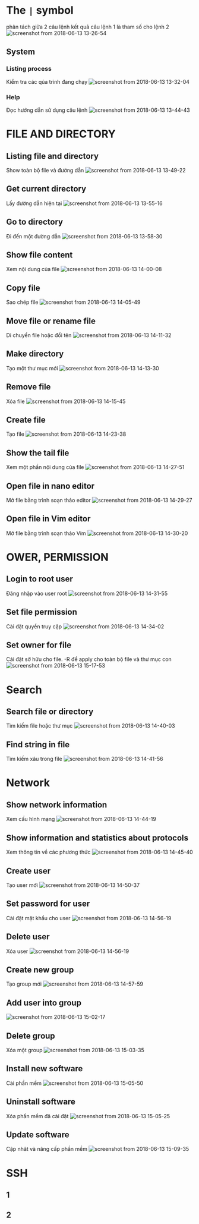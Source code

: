 # The `|` symbol
phân tách giữa 2 câu lệnh kết quả câu lệnh 1 là tham số cho lệnh 2
![screenshot from 2018-06-13 13-26-54](https://user-images.githubusercontent.com/40161516/41333860-8955ad58-6f0d-11e8-9710-007342528783.png)

## System
### Listing process
Kiểm tra các qúa trình đang chạy
![screenshot from 2018-06-13 13-32-04](https://user-images.githubusercontent.com/40161516/41334023-3162d3ae-6f0e-11e8-9f94-c2b6fcc88283.png)
### Help
Đọc hướng dẫn sử dụng câu lệnh
![screenshot from 2018-06-13 13-44-43](https://user-images.githubusercontent.com/40161516/41334509-147f59e0-6f10-11e8-935a-e12a8b320d31.png)

# FILE AND DIRECTORY
## Listing file and directory
Show toàn bộ file và đường dẫn
![screenshot from 2018-06-13 13-49-22](https://user-images.githubusercontent.com/40161516/41334904-43938c5a-6f11-11e8-93cf-235ea17ed126.png)

## Get current directory
Lấy đường dẫn hiện tại
![screenshot from 2018-06-13 13-55-16](https://user-images.githubusercontent.com/40161516/41334957-6eec8708-6f11-11e8-8186-1d259cdc49ea.png)

## Go to directory
Đi đến một đường dẫn
![screenshot from 2018-06-13 13-58-30](https://user-images.githubusercontent.com/40161516/41335107-e36053b2-6f11-11e8-83ac-7f675f2b1257.png)

## Show file content
Xem nội dung của file
![screenshot from 2018-06-13 14-00-08](https://user-images.githubusercontent.com/40161516/41335203-2f443e24-6f12-11e8-843d-ecbca17a2594.png)

## Copy file
Sao chép file
![screenshot from 2018-06-13 14-05-49](https://user-images.githubusercontent.com/40161516/41335466-13350816-6f13-11e8-85ab-4d96f0b7bdbf.png)

## Move file or rename file
Di chuyển file hoặc đổi tên
![screenshot from 2018-06-13 14-11-32](https://user-images.githubusercontent.com/40161516/41335652-bba609d2-6f13-11e8-8010-f979752a1ac5.png)

## Make directory
Tạo một thư mục mới
![screenshot from 2018-06-13 14-13-30](https://user-images.githubusercontent.com/40161516/41335724-facd235c-6f13-11e8-9830-0de5f53f6a66.png)

## Remove file
Xóa file
![screenshot from 2018-06-13 14-15-45](https://user-images.githubusercontent.com/40161516/41335841-66522e74-6f14-11e8-9134-e8c29efaaa02.png)

## Create file
Tạo file
![screenshot from 2018-06-13 14-23-38](https://user-images.githubusercontent.com/40161516/41336108-64713cd4-6f15-11e8-841c-1ffd2bd5c9ae.png)

## Show the tail file
Xem một phần nội dung của file
![screenshot from 2018-06-13 14-27-51](https://user-images.githubusercontent.com/40161516/41336310-17eb5ba0-6f16-11e8-8c0b-c7d0c564ca57.png)

## Open file in nano editor
Mở file bằng trình soạn thảo editor
![screenshot from 2018-06-13 14-29-27](https://user-images.githubusercontent.com/40161516/41336346-35ceaf1e-6f16-11e8-91d9-9ada0cd2a5e1.png)

## Open file in Vim editor
Mở file bằng trình soạn thảo Vim
![screenshot from 2018-06-13 14-30-20](https://user-images.githubusercontent.com/40161516/41336416-615e2c7c-6f16-11e8-955c-033b553f9e05.png)

# OWER, PERMISSION
## Login to root user
Đăng nhập vào user root
![screenshot from 2018-06-13 14-31-55](https://user-images.githubusercontent.com/40161516/41336471-8c73aad6-6f16-11e8-8343-2215a5456064.png)

## Set file permission
Cài đặt quyền truy cập
![screenshot from 2018-06-13 14-34-02](https://user-images.githubusercontent.com/40161516/41336591-e25e1454-6f16-11e8-9475-39333263d65e.png)

## Set owner for file
Cái đặt sỡ hữu cho file. -R để apply cho toàn bộ file và thư mục con
![screenshot from 2018-06-13 15-17-53](https://user-images.githubusercontent.com/40161516/41338771-4a113cd8-6f1d-11e8-8479-9ff0b35f185d.png)

# Search
## Search file or directory
Tìm kiếm file hoặc thư mục
![screenshot from 2018-06-13 14-40-03](https://user-images.githubusercontent.com/40161516/41336869-b02bc570-6f17-11e8-89c1-79c4eab5c0d5.png)
## Find string in file
Tìm kiếm xâu trong file
![screenshot from 2018-06-13 14-41-56](https://user-images.githubusercontent.com/40161516/41336988-19ade8e8-6f18-11e8-826e-c804fa181856.png)

# Network
## Show network information
Xem cấu hình mạng
![screenshot from 2018-06-13 14-44-19](https://user-images.githubusercontent.com/40161516/41337051-48cc73a6-6f18-11e8-8385-31b80331f236.png)
## Show information and statistics about protocols
Xem thông tin về các phương thức
![screenshot from 2018-06-13 14-45-40](https://user-images.githubusercontent.com/40161516/41337100-78babac8-6f18-11e8-8eec-86733cbfa85a.png)

## Create user
Tạo user mới
![screenshot from 2018-06-13 14-50-37](https://user-images.githubusercontent.com/40161516/41337393-4b438542-6f19-11e8-8625-2bce88cd1506.png)

## Set password for user
Cài đặt mật khẩu cho user
![screenshot from 2018-06-13 14-56-19](https://user-images.githubusercontent.com/40161516/41337634-f78e044e-6f19-11e8-909b-2ae0c6e3e068.png)

## Delete user
Xóa user
![screenshot from 2018-06-13 14-56-19](https://user-images.githubusercontent.com/40161516/41337664-08d44632-6f1a-11e8-9fb8-14cc4e46a2a1.png)

## Create new group
Tạo group mới
![screenshot from 2018-06-13 14-57-59](https://user-images.githubusercontent.com/40161516/41337735-3242c8b8-6f1a-11e8-84e8-df45cbd90603.png)

## Add user into group
![screenshot from 2018-06-13 15-02-17](https://user-images.githubusercontent.com/40161516/41337931-dbd778b0-6f1a-11e8-996b-8dce28918a45.png)

## Delete group
Xóa một group
![screenshot from 2018-06-13 15-03-35](https://user-images.githubusercontent.com/40161516/41337988-ffc703a8-6f1a-11e8-9a22-34cd1c86ca81.png)

## Install new software
Cài phần mềm
![screenshot from 2018-06-13 15-05-50](https://user-images.githubusercontent.com/40161516/41338116-66341b30-6f1b-11e8-8c10-e469d2e3ed28.png)

## Uninstall software
Xóa phần mềm đã cài đặt
![screenshot from 2018-06-13 15-05-25](https://user-images.githubusercontent.com/40161516/41338157-83de59b6-6f1b-11e8-87ec-2ccceab135f5.png)

## Update software
Cập nhât và nâng cấp phần mềm
![screenshot from 2018-06-13 15-09-35](https://user-images.githubusercontent.com/40161516/41338289-eb10e9e6-6f1b-11e8-9b92-f9da47c587ca.png)

# SSH
## 1

## 2


